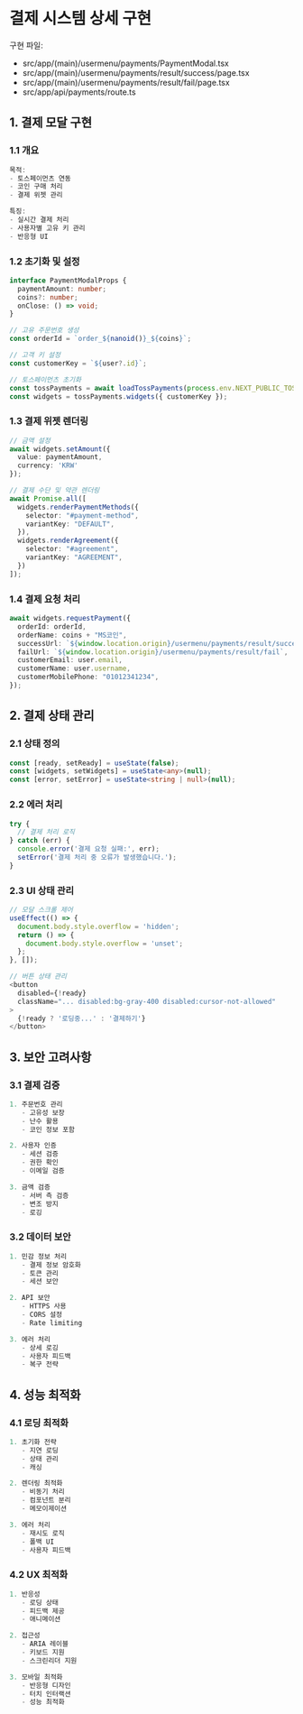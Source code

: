 # 결제 시스템 상세 구현

구현 파일:
- src/app/(main)/usermenu/payments/PaymentModal.tsx
- src/app/(main)/usermenu/payments/result/success/page.tsx
- src/app/(main)/usermenu/payments/result/fail/page.tsx
- src/app/api/payments/route.ts

## 1. 결제 모달 구현

### 1.1 개요
```typescript
목적:
- 토스페이먼츠 연동
- 코인 구매 처리
- 결제 위젯 관리

특징:
- 실시간 결제 처리
- 사용자별 고유 키 관리
- 반응형 UI
```

### 1.2 초기화 및 설정
```typescript
interface PaymentModalProps {
  paymentAmount: number;
  coins?: number;
  onClose: () => void;
}

// 고유 주문번호 생성
const orderId = `order_${nanoid()}_${coins}`;

// 고객 키 설정
const customerKey = `${user?.id}`;

// 토스페이먼츠 초기화
const tossPayments = await loadTossPayments(process.env.NEXT_PUBLIC_TOSS_PAYMENTS_CLIENT_KEY || '');
const widgets = tossPayments.widgets({ customerKey });
```

### 1.3 결제 위젯 렌더링
```typescript
// 금액 설정
await widgets.setAmount({
  value: paymentAmount,
  currency: 'KRW'
});

// 결제 수단 및 약관 렌더링
await Promise.all([
  widgets.renderPaymentMethods({
    selector: "#payment-method",
    variantKey: "DEFAULT",
  }),
  widgets.renderAgreement({
    selector: "#agreement",
    variantKey: "AGREEMENT",
  })
]);
```

### 1.4 결제 요청 처리
```typescript
await widgets.requestPayment({
  orderId: orderId,
  orderName: coins + "MS코인",
  successUrl: `${window.location.origin}/usermenu/payments/result/success`,
  failUrl: `${window.location.origin}/usermenu/payments/result/fail`,
  customerEmail: user.email,
  customerName: user.username,
  customerMobilePhone: "01012341234",
});
```

## 2. 결제 상태 관리

### 2.1 상태 정의
```typescript
const [ready, setReady] = useState(false);
const [widgets, setWidgets] = useState<any>(null);
const [error, setError] = useState<string | null>(null);
```

### 2.2 에러 처리
```typescript
try {
  // 결제 처리 로직
} catch (err) {
  console.error('결제 요청 실패:', err);
  setError('결제 처리 중 오류가 발생했습니다.');
}
```

### 2.3 UI 상태 관리
```typescript
// 모달 스크롤 제어
useEffect(() => {
  document.body.style.overflow = 'hidden';
  return () => {
    document.body.style.overflow = 'unset';
  };
}, []);

// 버튼 상태 관리
<button 
  disabled={!ready}
  className="... disabled:bg-gray-400 disabled:cursor-not-allowed"
>
  {!ready ? '로딩중...' : '결제하기'}
</button>
```

## 3. 보안 고려사항

### 3.1 결제 검증
```typescript
1. 주문번호 관리
   - 고유성 보장
   - 난수 활용
   - 코인 정보 포함

2. 사용자 인증
   - 세션 검증
   - 권한 확인
   - 이메일 검증

3. 금액 검증
   - 서버 측 검증
   - 변조 방지
   - 로깅
```

### 3.2 데이터 보안
```typescript
1. 민감 정보 처리
   - 결제 정보 암호화
   - 토큰 관리
   - 세션 보안

2. API 보안
   - HTTPS 사용
   - CORS 설정
   - Rate limiting

3. 에러 처리
   - 상세 로깅
   - 사용자 피드백
   - 복구 전략
```

## 4. 성능 최적화

### 4.1 로딩 최적화
```typescript
1. 초기화 전략
   - 지연 로딩
   - 상태 관리
   - 캐싱

2. 렌더링 최적화
   - 비동기 처리
   - 컴포넌트 분리
   - 메모이제이션

3. 에러 처리
   - 재시도 로직
   - 폴백 UI
   - 사용자 피드백
```

### 4.2 UX 최적화
```typescript
1. 반응성
   - 로딩 상태
   - 피드백 제공
   - 애니메이션

2. 접근성
   - ARIA 레이블
   - 키보드 지원
   - 스크린리더 지원

3. 모바일 최적화
   - 반응형 디자인
   - 터치 인터랙션
   - 성능 최적화
